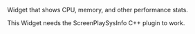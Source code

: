 Widget that shows CPU, memory, and other performance stats.

This Widget needs the ScreenPlaySysInfo C++ plugin to work.
